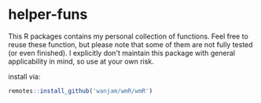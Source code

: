 # helper-funs

This R packages contains my personal collection of functions. Feel free to reuse these function, but please note that some of them are not fully tested (or even finished). I explicitly don't maintain this package with general applicability in mind, so use at your own risk.

install via:

```R
remotes::install_github('wanjam/wmR/wmR')
```